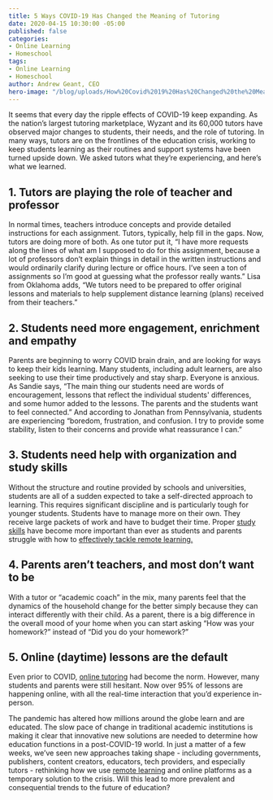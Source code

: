 ```yaml
---
title: 5 Ways COVID-19 Has Changed the Meaning of Tutoring
date: 2020-04-15 10:30:00 -05:00
published: false
categories:
- Online Learning
- Homeschool
tags:
- Online Learning
- Homeschool
author: Andrew Geant, CEO
hero-image: "/blog/uploads/How%20Covid%2019%20Has%20Changed%20the%20Meaning%20of%20Tutoring.png"
---
```


It seems that every day the ripple effects of COVID-19 keep expanding. As the nation’s largest tutoring marketplace, Wyzant and its 60,000 tutors have observed major changes to students, their needs, and the role of tutoring. In many ways, tutors are on the frontlines of the education crisis, working to keep students learning as their routines and support systems have been turned upside down. We asked tutors what they’re experiencing, and here’s what we learned. 

## 1. Tutors are playing the role of teacher and professor

In normal times, teachers introduce concepts and provide detailed instructions for each assignment. Tutors, typically, help fill in the gaps. Now, tutors are doing more of both. As one tutor put it, “I have more requests along the lines of what am I supposed to do for this assignment, because a lot of professors don’t explain things in detail in the written instructions and would ordinarily clarify during lecture or office hours. I’ve seen a ton of assignments so I’m good at guessing what the professor really wants.” Lisa from Oklahoma adds, “We tutors need to be prepared to offer original lessons and materials to help supplement distance learning (plans) received from their teachers.”

## 2. Students need more engagement, enrichment and empathy

Parents are beginning to worry COVID brain drain, and are looking for ways to keep their kids learning. Many students, including adult learners, are also seeking to use their time productively and stay sharp. Everyone is anxious. As Sandie says, “The main thing our students need are words of encouragement, lessons that reflect the individual students' differences, and some humor added to the lessons. The parents and the students want to feel connected.” And according to Jonathan from Pennsylvania, students are experiencing “boredom, frustration, and confusion. I try to provide some stability, listen to their concerns and provide what reassurance I can.”

## 3. Students need help with organization and study skills

Without the structure and routine provided by schools and universities, students are all of a sudden expected to take a self-directed approach to learning. This requires significant discipline and is particularly tough for younger students. Students have to manage more on their own. They receive large packets of work and have to budget their time. Proper [study skills](https://www.wyzant.com/study_skills_tutors.aspx) have become more important than ever as students and parents struggle with how to [effectively tackle remote learning.](https://www.wyzant.com/blog/remote-learning-homeschool-faqs/)

## 4. Parents aren’t teachers, and most don’t want to be

With a tutor or “academic coach” in the mix, many parents feel that the dynamics of the household change for the better simply because they can interact differently with their child. As a parent, there is a big difference in the overall mood of your home when you can start asking “How was your homework?” instead of “Did you do your homework?” 

## 5. Online (daytime) lessons are the default

Even prior to COVID, [online tutoring](https://www.wyzant.com/blog/online-learning-tool-video/) had become the norm. However, many students and parents were still hesitant. Now over 95% of lessons are happening online, with all the real-time interaction that you’d experience in-person. 

The pandemic has altered how millions around the globe learn and are educated. The slow pace of change in traditional academic institutions is making it clear that innovative new solutions are needed to determine how education functions in a post-COVID-19 world. In just a matter of a few weeks, we’ve seen new approaches taking shape - including governments, publishers, content creators, educators, tech providers, and especially tutors - rethinking how we use [remote learning](https://www.wyzant.com/blog/types-of-remote-learning/) and online platforms as a temporary solution to the crisis. Will this lead to more prevalent and consequential trends to the future of education? 
